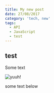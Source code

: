 ```yaml
---
title: My new post
date: 27/08/2017
category: 'tech, new'
tags:
  - API
  - JavaScript
  - test
---
```

## test

Some text

![yuuh!](/img/IMG_0299.jpg)

some text below
